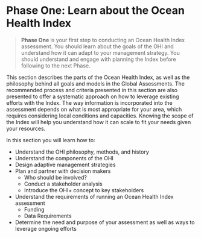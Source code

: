 # Phase One: Learn about the Ocean Health Index

> **Phase One** is your first step to conducting an Ocean Health Index assessment. You should learn about the goals of the OHI and understand how it can adapt to your management strategy. You should understand and engage with planning the Index before following to the next Phase.

This section describes the parts of the Ocean Health Index, as well as the philosophy behind all goals and models in the Global Assessments. The recommended process and criteria presented in this section are also presented to offer a systematic approach on how to leverage existing efforts with the Index. The way information is incorporated into the assessment depends on what is most appropriate for your area, which requires considering local conditions and capacities. Knowing the scope of the Index will help you understand how it can scale to fit your needs given your resources.

In this section you will learn how to:

* Understand the OHI philosophy, methods, and history
* Understand the components of the OHI
* Design adaptive management strategies
* Plan and partner with decision makers
  * Who should be involved?
  * Conduct a stakeholder analysis
  * Introduce the OHI+ concept to key stakeholders
* Understand the requirements of running an Ocean Health Index assessment
  * Funding
  * Data Requirements
* Determine the need and purpose of your assessment as well as ways to leverage ongoing efforts
